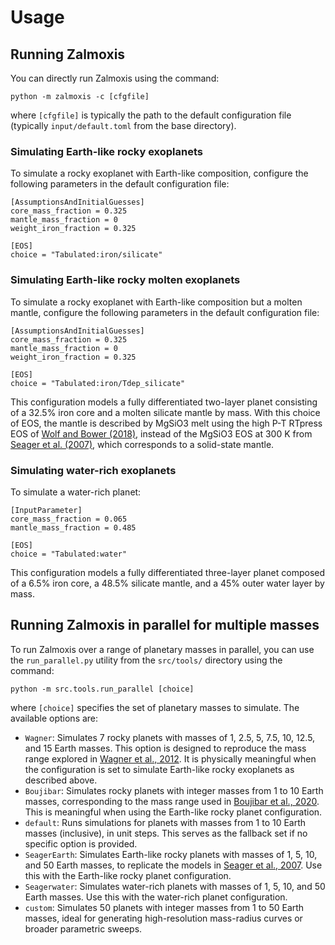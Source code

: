 # Usage

## Running Zalmoxis

You can directly run Zalmoxis using the command:

```console
python -m zalmoxis -c [cfgfile]
```

where `[cfgfile]` is typically the path to the default configuration file (typically `input/default.toml` from the base directory).

### Simulating Earth-like rocky exoplanets

To simulate a rocky exoplanet with Earth-like composition, configure the following parameters in the default configuration file:

```console
[AssumptionsAndInitialGuesses]
core_mass_fraction = 0.325     
mantle_mass_fraction = 0 
weight_iron_fraction = 0.325         

[EOS]
choice = "Tabulated:iron/silicate"
```

### Simulating Earth-like rocky molten exoplanets

To simulate a rocky exoplanet with Earth-like composition but a molten mantle, configure the following parameters in the default configuration file:

```console
[AssumptionsAndInitialGuesses]
core_mass_fraction = 0.325     
mantle_mass_fraction = 0 
weight_iron_fraction = 0.325         

[EOS]
choice = "Tabulated:iron/Tdep_silicate"
```

This configuration models a fully differentiated two-layer planet consisting of a 32.5% iron core and a molten silicate mantle by mass. With this choice of EOS, the mantle is described by MgSiO3 melt using the high P-T RTpress EOS of [Wolf and Bower (2018)](https://www.sciencedirect.com/science/article/pii/S0031920117301449), instead of the MgSiO3 EOS at 300 K from [Seager et al. (2007)](https://iopscience.iop.org/article/10.1086/521346), which corresponds to a solid-state mantle.

### Simulating water-rich exoplanets

To simulate a water-rich planet:

```console
[InputParameter]
core_mass_fraction = 0.065
mantle_mass_fraction = 0.485

[EOS]
choice = "Tabulated:water"
```

This configuration models a fully differentiated three-layer planet composed of a 6.5% iron core, a 48.5% silicate mantle, and a 45% outer water layer by mass.

## Running Zalmoxis in parallel for multiple masses

To run Zalmoxis over a range of planetary masses in parallel, you can use the `run_parallel.py` utility from the `src/tools/` directory using the command:

```console
python -m src.tools.run_parallel [choice]
```

where `[choice]` specifies the set of planetary masses to simulate. The available options are:

* `Wagner`: Simulates 7 rocky planets with masses of 1, 2.5, 5, 7.5, 10, 12.5, and 15 Earth masses. This option is designed to reproduce the mass range explored in [Wagner et al., 2012](https://www.aanda.org/articles/aa/full_html/2012/05/aa18441-11/aa18441-11.html). It is physically meaningful when the configuration is set to simulate Earth-like rocky exoplanets as described above.
* `Boujibar`: Simulates rocky planets with integer masses from 1 to 10 Earth masses, corresponding to the mass range used in [Boujibar et al., 2020](https://ui.adsabs.harvard.edu/abs/2020JGRE..12506124B/abstract). This is meaningful when using the Earth-like rocky planet configuration.
* `default`: Runs simulations for planets with masses from 1 to 10 Earth masses (inclusive), in unit steps. This serves as the fallback set if no specific option is provided. 
* `SeagerEarth`: Simulates Earth-like rocky planets with masses of 1, 5, 10, and 50 Earth masses, to replicate the models in [Seager et al., 2007](https://iopscience.iop.org/article/10.1086/521346). Use this with the Earth-like rocky planet configuration.
* `Seagerwater`: Simulates water-rich planets with masses of 1, 5, 10, and 50 Earth masses. Use this with the water-rich planet configuration.
* `custom`: Simulates 50 planets with integer masses from 1 to 50 Earth masses, ideal for generating high-resolution mass-radius curves or broader parametric sweeps.